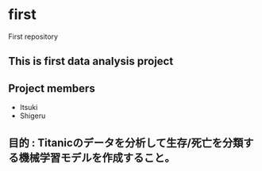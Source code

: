 # first
First repository 
## This is first data analysis project
## Project members
- Itsuki
- Shigeru
## 目的 : Titanicのデータを分析して生存/死亡を分類する機械学習モデルを作成すること。


